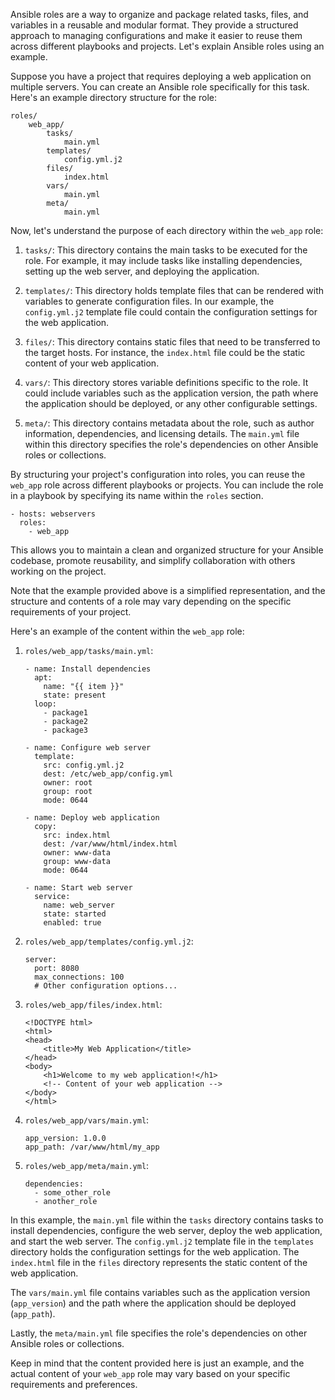 Ansible roles are a way to organize and package related tasks, files, and variables in a reusable and modular format. They provide a structured approach to managing configurations and make it easier to reuse them across different playbooks and projects. Let's explain Ansible roles using an example.

Suppose you have a project that requires deploying a web application on multiple servers. You can create an Ansible role specifically for this task. Here's an example directory structure for the role:

```
roles/
    web_app/
        tasks/
            main.yml
        templates/
            config.yml.j2
        files/
            index.html
        vars/
            main.yml
        meta/
            main.yml
```

Now, let's understand the purpose of each directory within the `web_app` role:

1. `tasks/`: This directory contains the main tasks to be executed for the role. For example, it may include tasks like installing dependencies, setting up the web server, and deploying the application.

2. `templates/`: This directory holds template files that can be rendered with variables to generate configuration files. In our example, the `config.yml.j2` template file could contain the configuration settings for the web application.

3. `files/`: This directory contains static files that need to be transferred to the target hosts. For instance, the `index.html` file could be the static content of your web application.

4. `vars/`: This directory stores variable definitions specific to the role. It could include variables such as the application version, the path where the application should be deployed, or any other configurable settings.

5. `meta/`: This directory contains metadata about the role, such as author information, dependencies, and licensing details. The `main.yml` file within this directory specifies the role's dependencies on other Ansible roles or collections.

By structuring your project's configuration into roles, you can reuse the `web_app` role across different playbooks or projects. You can include the role in a playbook by specifying its name within the `roles` section.

```
- hosts: webservers
  roles:
    - web_app
```

This allows you to maintain a clean and organized structure for your Ansible codebase, promote reusability, and simplify collaboration with others working on the project.

Note that the example provided above is a simplified representation, and the structure and contents of a role may vary depending on the specific requirements of your project.


 Here's an example of the content within the `web_app` role:

1. `roles/web_app/tasks/main.yml`:
   ```
   - name: Install dependencies
     apt:
       name: "{{ item }}"
       state: present
     loop:
       - package1
       - package2
       - package3

   - name: Configure web server
     template:
       src: config.yml.j2
       dest: /etc/web_app/config.yml
       owner: root
       group: root
       mode: 0644

   - name: Deploy web application
     copy:
       src: index.html
       dest: /var/www/html/index.html
       owner: www-data
       group: www-data
       mode: 0644

   - name: Start web server
     service:
       name: web_server
       state: started
       enabled: true
   ```

2. `roles/web_app/templates/config.yml.j2`:
   ```
   server:
     port: 8080
     max_connections: 100
     # Other configuration options...
   ```

3. `roles/web_app/files/index.html`:
   ```
   <!DOCTYPE html>
   <html>
   <head>
       <title>My Web Application</title>
   </head>
   <body>
       <h1>Welcome to my web application!</h1>
       <!-- Content of your web application -->
   </body>
   </html>
   ```

4. `roles/web_app/vars/main.yml`:
   ```
   app_version: 1.0.0
   app_path: /var/www/html/my_app
   ```

5. `roles/web_app/meta/main.yml`:
   ```
   dependencies:
     - some_other_role
     - another_role
   ```

In this example, the `main.yml` file within the `tasks` directory contains tasks to install dependencies, configure the web server, deploy the web application, and start the web server. The `config.yml.j2` template file in the `templates` directory holds the configuration settings for the web application. The `index.html` file in the `files` directory represents the static content of the web application.

The `vars/main.yml` file contains variables such as the application version (`app_version`) and the path where the application should be deployed (`app_path`).

Lastly, the `meta/main.yml` file specifies the role's dependencies on other Ansible roles or collections.

Keep in mind that the content provided here is just an example, and the actual content of your `web_app` role may vary based on your specific requirements and preferences.